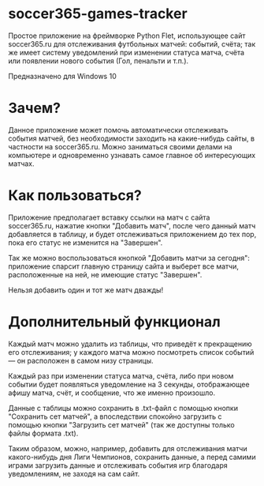 # soccer365-games-tracker
<p>Простое приложение на фреймворке Python Flet, использующее сайт soccer365.ru для отслеживания футбольных матчей: событий, счёта; так же имеет систему уведомлений при изменении статуса матча, счёта или появлении нового события (Гол, пенальти и т.п.).</p>
<p>Предназначено для Windows 10</p>

# Зачем?
<p>Данное приложение может помочь автоматически отслеживать события матчей, без необходимости заходить на какие-нибудь сайты, в частности на soccer365.ru. Можно заниматься своими делами на компьютере и одновременно узнавать самое главное об интересующих матчах.</p>

# Как пользоваться?
<p>Приложение предполагает вставку ссылки на матч с сайта soccer365.ru, нажатие кнопки "Добавить матч", после чего данный матч добавляется в таблицу, и будет отслеживаться приложением до тех пор, пока его статус не изменится на "Завершен".</p>
<p>Так же можно воспользоваться кнопкой "Добавить матчи за сегодня": приложение спарсит главную страницу сайта и выберет все матчи, расположенные на ней, не имеющие статус "Завершен".</p>
<p>Нельзя добавить один и тот же матч дважды!</p>

# Дополнительный функционал
<p>Каждый матч можно удалить из таблицы, что приведёт к прекращению его отслеживания; у каждого матча можно посмотреть список событий — он расположен в самом низу страницы.</p>
<p>Каждый раз при изменении статуса матча, счёта, либо при новом событии будет появляться уведомление на 3 секунды, отображающее афишу матча, счёт, и сообщение, что же именно произошло.</p>
<p>Данные с таблицы можно сохранить в .txt-файл с помощью кнопки "Сохранить сет матчей", а впоследствии спокойно загрузить с помощью кнопки "Загрузить сет матчей" (так же доступны только файлы формата .txt).</p>
<p>Таким образом, можно, например, добавить для отслеживания матчи какого-нибудь дня Лиги Чемпионов, сохранить данные, а перед самими играми загрузить данные и отслеживать события игр благодаря уведомлениям, не заходя на сам сайт.</p>
